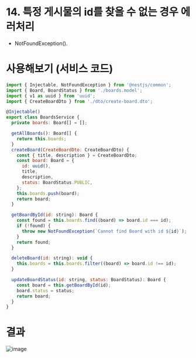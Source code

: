 # 14. 특정 게시물의 id를 찾을 수 없는 경우 에러처리

- NotFoundException().

# 사용해보기 (서비스 코드)
```js
import { Injectable, NotFoundException } from '@nestjs/common';
import { Board, BoardStatus } from './boards.model';
import { v1 as uuid } from 'uuid';
import { CreateBoardDto } from './dto/create-board.dto';

@Injectable()
export class BoardsService {
  private boards: Board[] = [];

  getAllBoards(): Board[] {
    return this.boards;
  }
  createBoard(CreateBoardDto: CreateBoardDto) {
    const { title, description } = CreateBoardDto;
    const board: Board = {
      id: uuid(),
      title,
      description,
      status: BoardStatus.PUBLIC,
    };
    this.boards.push(board);
    return board;
  }

  getBoardById(id: string): Board {
    const found = this.boards.find((board) => board.id === id);
    if (!found) {
      throw new NotFoundException(`Cannot find Board with id ${id}`);
    }
    return found;
  }

  deleteBoard(id: string): void {
    this.boards = this.boards.filter((board) => board.id !== id);
  }

  updateBoardStatus(id: string, status: BoardStatus): Board {
    const board = this.getBoardById(id);
    board.status = status;
    return board;
  }
}

```

# 결과
![image](https://user-images.githubusercontent.com/59503331/216699897-522cfef2-4cce-4bdd-b4d8-88ee8ec80ba3.png)
